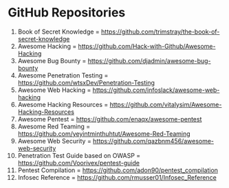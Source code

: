# GitHub Repositories

1. Book of Secret Knowledge = https://github.com/trimstray/the-book-of-secret-knowledge
2. Awesome Hacking = https://github.com/Hack-with-Github/Awesome-Hacking
3. Awesome Bug Bounty = https://github.com/djadmin/awesome-bug-bounty
4. Awesome Penetration Testing = https://github.com/wtsxDev/Penetration-Testing
5. Awesome Web Hacking = https://github.com/infoslack/awesome-web-hacking
6. Awesome Hacking Resources = https://github.com/vitalysim/Awesome-Hacking-Resources
7. Awesome Pentest = https://github.com/enaqx/awesome-pentest
8. Awesome Red Teaming = https://github.com/yeyintminthuhtut/Awesome-Red-Teaming
9. Awesome Web Security = https://github.com/qazbnm456/awesome-web-security
10. Penetration Test Guide based on OWASP = https://github.com/Voorivex/pentest-guide
11. Pentest Compilation = https://github.com/adon90/pentest_compilation
12. Infosec Reference = https://github.com/rmusser01/Infosec_Reference